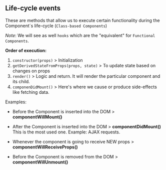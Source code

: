 ## Life-cycle events

These are methods that allow us to execute certain functionality during the Component´s life-cycle (`Class-based Components`) 

*Note*: We will see as well `hooks` which are the "equivalent" for `Functional Components`.

**Order of execution:**

1. `constructor(props)` > Initialization
2. `getDerivedStateFromProps(props, state)` > To update state based on changes on props
3. `render()` > Logic and return. It will render the particular component and its child. 
4. `componenDidMount()` > Here's where we cause or produce side-effects like fetching data.

Examples:

* Before the Component is inserted into the DOM > **componentWillMount()**
* After the Component is inserted into the DOM > **componentDidMount()**
  This is the most used one. Example: AJAX requests.

* Whenever the component is going to receive NEW props > **componentWillReceiveProps()**

* Before the Component is removed from the DOM > **componentWillUnmount()**

<!--
  TODO: Add others and separate by deprecation.
-->
